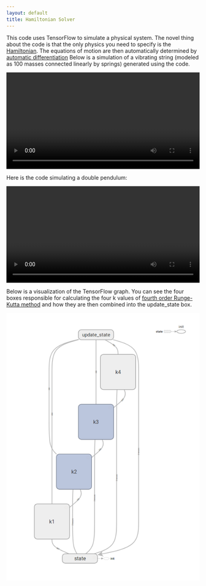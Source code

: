 ```yaml
---
layout: default
title: Hamiltonian Solver
---
```


This code uses TensorFlow to simulate a physical system.  The novel thing about the code is that the only physics you need to specify is the [Hamiltonian][hamiltonian-wiki].  The equations of motion are then automatically determined by [automatic differentiation][autodiff-wiki]  Below is a simulation of a vibrating string (modeled as 100 masses connected linearly by springs) generated using the code.

<div class="myvideo">
   <video  style="display:block; width:100%; height:auto;" autoplay controls loop="loop">
       <source src="im.mp4" type="video/mp4" />
   </video>
</div>

Here is the code simulating a double pendulum:

<div class="myvideo">
   <video  style="display:block; width:100%; height:auto;" autoplay controls loop="loop">
       <source src="doublependulum.mp4" type="video/mp4" />
   </video>
</div>

Below is a visualization of the TensorFlow graph.  You can see the four boxes responsible for calculating the four k values of [fourth order Runge-Kutta method][rk4-wiki] and how they are then combined into the update_state box.

![TensorFlow Graph](graph.png)

[hamiltonian-wiki]: https://en.wikipedia.org/wiki/Hamiltonian_mechanics
[autodiff-wiki]: https://en.wikipedia.org/wiki/Automatic_differentiation
[rk4-wiki]: https://en.wikipedia.org/wiki/Runge%E2%80%93Kutta_methods
